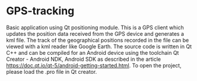 # GPS-tracking
Basic application using Qt positioning module.
  This is a GPS client which updates the position data received from the GPS device and generates a kml file. The track of the geographical positions recorded in the file can be viewed with a kml reader like Google Earth. The source code is written in Qt C++ and can be compiled for an Android device using the toolchain Qt Creator - Android NDK, Android SDK as described in the article https://doc.qt.io/qt-5/android-getting-started.html. 
To open the project, please load the .pro file in Qt creator.
